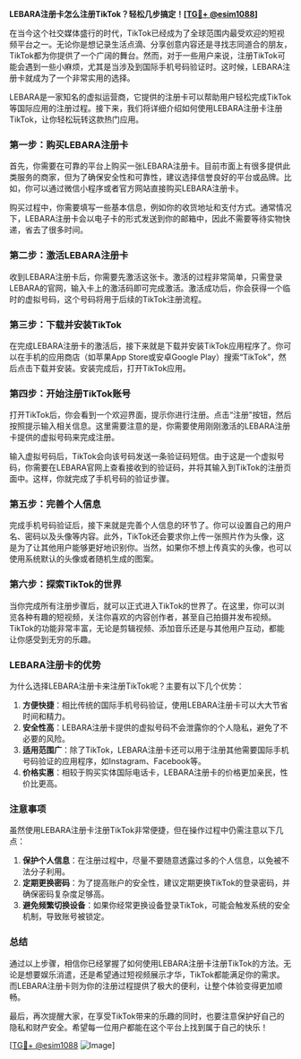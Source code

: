 **LEBARA注册卡怎么注册TikTok？轻松几步搞定！[[TG💪+ @esim1088](https://t.me/s/esim1088)]**

在当今这个社交媒体盛行的时代，TikTok已经成为了全球范围内最受欢迎的短视频平台之一。无论你是想记录生活点滴、分享创意内容还是寻找志同道合的朋友，TikTok都为你提供了一个广阔的舞台。然而，对于一些用户来说，注册TikTok可能会遇到一些小麻烦，尤其是当涉及到国际手机号码验证时。这时候，LEBARA注册卡就成为了一个非常实用的选择。

LEBARA是一家知名的虚拟运营商，它提供的注册卡可以帮助用户轻松完成TikTok等国际应用的注册过程。接下来，我们将详细介绍如何使用LEBARA注册卡注册TikTok，让你轻松玩转这款热门应用。

### **第一步：购买LEBARA注册卡**

首先，你需要在可靠的平台上购买一张LEBARA注册卡。目前市面上有很多提供此类服务的商家，但为了确保安全性和可靠性，建议选择信誉良好的平台或品牌。比如，你可以通过微信小程序或者官方网站直接购买LEBARA注册卡。

购买过程中，你需要填写一些基本信息，例如你的收货地址和支付方式。通常情况下，LEBARA注册卡会以电子卡的形式发送到你的邮箱中，因此不需要等待实物快递，省去了很多时间。

### **第二步：激活LEBARA注册卡**

收到LEBARA注册卡后，你需要先激活这张卡。激活的过程非常简单，只需登录LEBARA的官网，输入卡上的激活码即可完成激活。激活成功后，你会获得一个临时的虚拟号码，这个号码将用于后续的TikTok注册流程。

### **第三步：下载并安装TikTok**

在完成LEBARA注册卡的激活后，接下来就是下载并安装TikTok应用程序了。你可以在手机的应用商店（如苹果App Store或安卓Google Play）搜索“TikTok”，然后点击下载并安装。安装完成后，打开TikTok应用。

### **第四步：开始注册TikTok账号**

打开TikTok后，你会看到一个欢迎界面，提示你进行注册。点击“注册”按钮，然后按照提示输入相关信息。这里需要注意的是，你需要使用刚刚激活的LEBARA注册卡提供的虚拟号码来完成注册。

输入虚拟号码后，TikTok会向该号码发送一条验证码短信。由于这是一个虚拟号码，你需要在LEBARA官网上查看接收到的验证码，并将其输入到TikTok的注册页面中。这样，你就完成了手机号码的验证步骤。

### **第五步：完善个人信息**

完成手机号码验证后，接下来就是完善个人信息的环节了。你可以设置自己的用户名、密码以及头像等内容。此外，TikTok还会要求你上传一张照片作为头像，这是为了让其他用户能够更好地识别你。当然，如果你不想上传真实的头像，也可以使用系统默认的头像或者随机生成的图案。

### **第六步：探索TikTok的世界**

当你完成所有注册步骤后，就可以正式进入TikTok的世界了。在这里，你可以浏览各种有趣的短视频，关注你喜欢的内容创作者，甚至自己拍摄并发布视频。TikTok的功能非常丰富，无论是剪辑视频、添加音乐还是与其他用户互动，都能让你感受到无穷的乐趣。

### **LEBARA注册卡的优势**

为什么选择LEBARA注册卡来注册TikTok呢？主要有以下几个优势：

1. **方便快捷**：相比传统的国际手机号码验证，使用LEBARA注册卡可以大大节省时间和精力。
2. **安全性高**：LEBARA注册卡提供的虚拟号码不会泄露你的个人隐私，避免了不必要的风险。
3. **适用范围广**：除了TikTok，LEBARA注册卡还可以用于注册其他需要国际手机号码验证的应用程序，如Instagram、Facebook等。
4. **价格实惠**：相较于购买实体国际电话卡，LEBARA注册卡的价格更加亲民，性价比更高。

### **注意事项**

虽然使用LEBARA注册卡注册TikTok非常便捷，但在操作过程中仍需注意以下几点：

1. **保护个人信息**：在注册过程中，尽量不要随意透露过多的个人信息，以免被不法分子利用。
2. **定期更换密码**：为了提高账户的安全性，建议定期更换TikTok的登录密码，并确保密码复杂度足够高。
3. **避免频繁切换设备**：如果你经常更换设备登录TikTok，可能会触发系统的安全机制，导致账号被锁定。

### **总结**

通过以上步骤，相信你已经掌握了如何使用LEBARA注册卡注册TikTok的方法。无论是想要娱乐消遣，还是希望通过短视频展示才华，TikTok都能满足你的需求。而LEBARA注册卡则为你的注册过程提供了极大的便利，让整个体验变得更加顺畅。

最后，再次提醒大家，在享受TikTok带来的乐趣的同时，也要注意保护好自己的隐私和财产安全。希望每一位用户都能在这个平台上找到属于自己的快乐！

[[TG💪+ @esim1088](https://t.me/s/esim1088) ![Image](https://i.postimg.cc/4NQfJmqS/Snipaste-2025-05-13-00-14-12.png)]